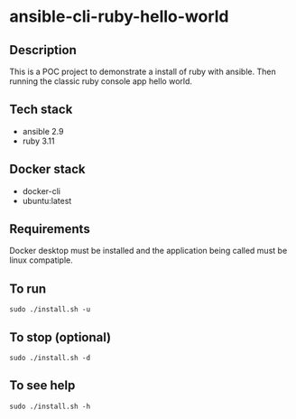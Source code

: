 # ansible-cli-ruby-hello-world

## Description
This is a POC project to demonstrate
a install of ruby with ansible. Then running the classic ruby console app hello world.

## Tech stack
- ansible 2.9
- ruby 3.11

## Docker stack
- docker-cli
- ubuntu:latest

## Requirements
Docker desktop must be installed and the application
being called must be linux compatiple.

## To run
```sudo ./install.sh -u```

## To stop (optional)
```sudo ./install.sh -d```

## To see help
`sudo ./install.sh -h`
